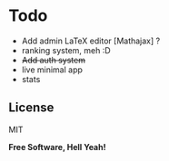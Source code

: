

# Todo

 - Add admin LaTeX editor [Mathajax] ?
 - ranking system,  meh :D
 - <s>Add auth system </s>
 - live minimal app
 - stats 

License
----

MIT


**Free Software, Hell Yeah!**
